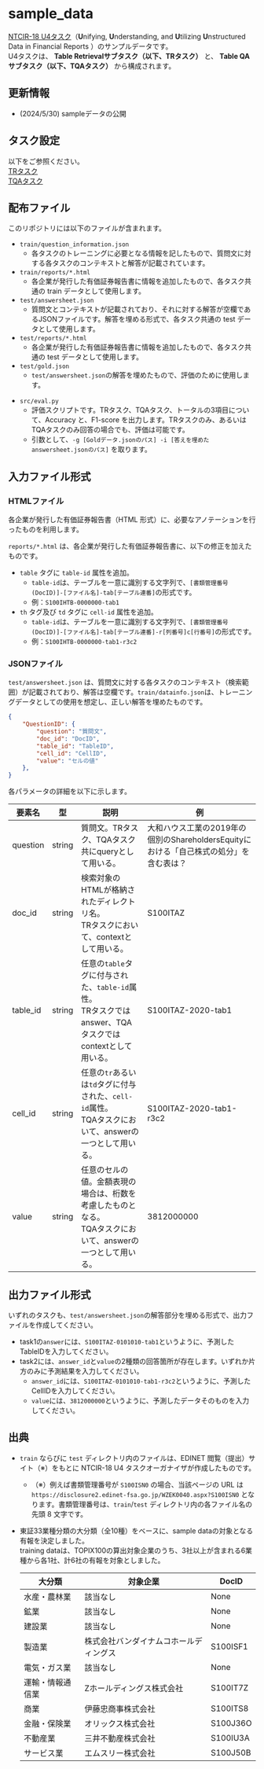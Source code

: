 # sample_data
[NTCIR-18 U4タスク](https://sites.google.com/view/ntcir18-u4/, "NTCIR-18 U4")（**U**nifying, **U**nderstanding, and **U**tilizing **U**nstructured Data in Financial Reports
）のサンプルデータです。\
U4タスクは、 **Table Retrievalサブタスク（以下、TRタスク）** と、 **Table QAサブタスク（以下、TQAタスク）** から構成されます。

## 更新情報
- (2024/5/30) sampleデータの公開

## タスク設定
以下をご参照ください。\
[TRタスク](https://sites.google.com/view/ntcir18-u4/subtasks/table-retrieval?authuser=0, "Table Retrieval")\
[TQAタスク](https://sites.google.com/view/ntcir18-u4/subtasks/table-qa?authuser=0, "Table QA")

## 配布ファイル
このリポジトリには以下のファイルが含まれます。

- `train/question_information.json`
    - 各タスクのトレーニングに必要となる情報を記したもので、質問文に対する各タスクのコンテキストと解答が記載されています。
- `train/reports/*.html`
    - 各企業が発行した有価証券報告書に情報を追加したもので、各タスク共通の train データとして使用します。
- `test/answersheet.json`
    - 質問文とコンテキストが記載されており、それに対する解答が空欄であるJSONファイルです。解答を埋める形式で、各タスク共通の test データとして使用します。
- `test/reports/*.html`
    - 各企業が発行した有価証券報告書に情報を追加したもので、各タスク共通の test データとして使用します。
- `test/gold.json`
    - `test/answersheet.json`の解答を埋めたもので、評価のために使用します。
<!-- - `src/baseline.py`
    - サンプルの推論スクリプトです。ランダムに解答を埋めます。 -->
- `src/eval.py`
    - 評価スクリプトです。TRタスク、TQAタスク、トータルの3項目について、Accuracy と、F1-score を出力します。TRタスクのみ、あるいはTQAタスクのみ回答の場合でも、評価は可能です。
    - 引数として、`-g [Goldデータ.jsonのパス] -i [答えを埋めたanswersheet.jsonのパス]` を取ります。
<!-- - `src/convert.py`
    - train データの形式から、提出用のファイル形式に変換します。
    - train データの一部を dev データとして使用する場合の、評価スクリプトに与える gold データを作成するために使用してください。 -->

## 入力ファイル形式
### HTMLファイル
各企業が発行した有価証券報告書（HTML 形式）に、必要なアノテーションを行ったものを利用します。

`reports/*.html` は、各企業が発行した有価証券報告書に、以下の修正を加えたものです。

- `table` タグに `table-id` 属性を追加。
    - `table-id`は、テーブルを一意に識別する文字列で、`[書類管理番号(DocID)]-[ファイル名]-tab[テーブル連番]`の形式です。
    - 例：`S100IHTB-0000000-tab1`
- `th` タグ及び `td` タグに `cell-id` 属性を追加。
    - `table-id`は、テーブルを一意に識別する文字列で、`[書類管理番号(DocID)]-[ファイル名]-tab[テーブル連番]-r[列番号]c[行番号]`の形式です。
    - 例：`S100IHTB-0000000-tab1-r3c2`

### JSONファイル
`test/answersheet.json` は、質問文に対する各タスクのコンテキスト（検索範囲）が記載されており、解答は空欄です。`train/datainfo.json`は、トレーニングデータとしての使用を想定し、正しい解答を埋めたものです。

```json
{
    "QuestionID": {
        "question": "質問文",
        "doc_id": "DocID",
        "table_id": "TableID",
        "cell_id": "CellID",
        "value": "セルの値"
    },
}
```

各パラメータの詳細を以下に示します。

| 要素名 | 型 | 説明 | 例 |
| --- | --- | --- | --- |
| question | string | 質問文。TRタスク、TQAタスク共にqueryとして用いる。 | 大和ハウス工業の2019年の個別のShareholdersEquityにおける「自己株式の処分」を含む表は？ |
| doc_id | string | 検索対象のHTMLが格納されたディレクトリ名。 <br> TRタスクにおいて、contextとして用いる。 | S100ITAZ |
| table_id | string | 任意の`table`タグに付与された、`table-id`属性。 <br> TRタスクではanswer、TQAタスクではcontextとして用いる。 | S100ITAZ-2020-tab1 |
| cell_id | string | 任意の`tr`あるいは`td`タグに付与された、`cell-id`属性。 <br> TQAタスクにおいて、answerの一つとして用いる。 | S100ITAZ-2020-tab1-r3c2 |
| value | string | 任意のセルの値。金額表現の場合は、桁数を考慮したものとなる。 <br> TQAタスクにおいて、answerの一つとして用いる。 | 3812000000 |

## 出力ファイル形式
いずれのタスクも、`test/answersheet.json`の解答部分を埋める形式で、出力ファイルを作成してください。
- task1の`answer`には、`S100ITAZ-0101010-tab1`というように、予測したTableIDを入力してください。
- task2には、`answer_id`と`value`の2種類の回答箇所が存在します。いずれか片方のみに予測結果を入力してください。
    - `answer_id`には、`S100ITAZ-0101010-tab1-r3c2`というように、予測したCellIDを入力してください。
    - `value`には、`3812000000`というように、予測したデータそのものを入力してください。

## 出典

- `train` ならびに `test` ディレクトリ内のファイルは、EDINET 閲覧（提出）サイト（※）をもとに NTCIR-18 U4 タスクオーガナイザが作成したものです。
    - （※）例えば書類管理番号が `S100ISN0` の場合、当該ページの URL は `https://disclosure2.edinet-fsa.go.jp/WZEK0040.aspx?S100ISN0` となります。書類管理番号は、`train`/`test` ディレクトリ内の各ファイル名の先頭 8 文字です。

- 東証33業種分類の大分類（全10種）をベースに、sample dataの対象となる有報を決定しました。\
training dataは、TOPIX100の算出対象企業のうち、3社以上が含まれる6業種から各1社、計6社の有報を対象としました。

    | 大分類 | 対象企業 | DocID |
    | --- | --- | --- |
    | 水産・農林業 | 該当なし | None |
    | 鉱業 | 該当なし | None |
    | 建設業 | 該当なし | None |
    | 製造業 | 株式会社バンダイナムコホールディングス | S100ISF1 |
    | 電気・ガス業 | 該当なし | None |
    | 運輸・情報通信業 | Zホールディングス株式会社 | S100IT7Z |
    | 商業 | 伊藤忠商事株式会社 | S100ITS8 |
    | 金融・保険業 | オリックス株式会社 | S100J36O |
    | 不動産業 | 三井不動産株式会社 | S100IU3A |
    | サービス業 | エムスリー株式会社 | S100J50B |
